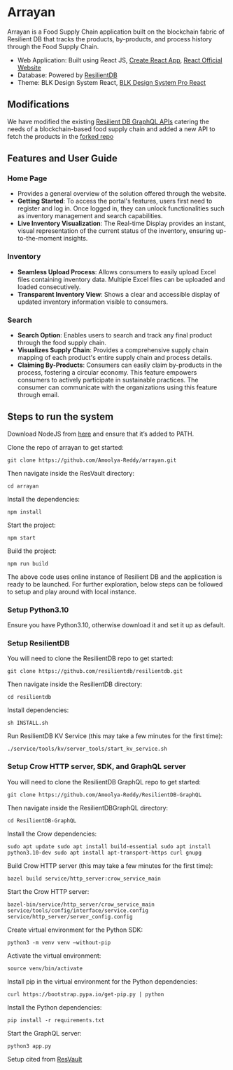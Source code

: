 # Arrayan

Arrayan is a Food Supply Chain application built on the blockchain fabric of Resilient DB that tracks the products, by-products, and process history through the Food Supply Chain.

- Web Application: Built using React JS, [Create React App](https://github.com/facebook/create-react-app), [React Official Website](https://react.dev/)
- Database: Powered by [ResilientDB](https://resilientdb.com/)
- Theme: BLK Design System React, [BLK Design System Pro React](https://demos.creative-tim.com/blk-design-system-pro-react/?_ga=2.58939236.839164262.1702005007-948628969.1702005007#/presentation)

## Modifications

We have modified the existing [Resilient DB GraphQL APIs](https://github.com/ResilientApp/ResilientDB-GraphQL) catering the needs of a blockchain-based food supply chain and added a new API to fetch the products in the [forked repo](https://github.com/Amoolya-Reddy/ResilientDB-GraphQL)

## Features and User Guide

### Home Page

- Provides a general overview of the solution offered through the website.
- **Getting Started**: To access the portal's features, users first need to register and log in. Once logged in, they can unlock functionalities such as inventory management and search capabilities.
- **Live Inventory Visualization**: The Real-time Display provides an instant, visual representation of the current status of the inventory, ensuring up-to-the-moment insights.

### Inventory

- **Seamless Upload Process**: Allows consumers to easily upload Excel files containing inventory data. Multiple Excel files can be uploaded and loaded consecutively.
- **Transparent Inventory View**: Shows a clear and accessible display of updated inventory information visible to consumers.

### Search

- **Search Option**: Enables users to search and track any final product through the food supply chain.
- **Visualizes Supply Chain**: Provides a comprehensive supply chain mapping of each product's entire supply chain and process details.
- **Claiming By-Products**: Consumers can easily claim by-products in the process, fostering a circular economy. This feature empowers consumers to actively participate in sustainable practices. The consumer can communicate with the organizations using this feature through email.

## Steps to run the system

Download NodeJS from [here](https://nodejs.org/en/download) and ensure that it’s added to PATH.

Clone the repo of arrayan to get started:
    
    git clone https://github.com/Amoolya-Reddy/arrayan.git

Then navigate inside the ResVault directory:
    
    cd arrayan

Install the dependencies:
    
    npm install

Start the project:
    
    npm start

Build the project:
    
    npm run build

The above code uses online instance of Resilient DB and the application is ready to be launched. For further exploration, below steps can be followed to setup and play around with local instance.

### Setup Python3.10
Ensure you have Python3.10, otherwise download it and set it up as default.

### Setup ResilientDB
You will need to clone the ResilientDB repo to get started:

    git clone https://github.com/resilientdb/resilientdb.git

Then navigate inside the ResilientDB directory:
    
    cd resilientdb

Install dependencies:
    
    sh INSTALL.sh

Run ResilientDB KV Service (this may take a few minutes for the first time):
    
    ./service/tools/kv/server_tools/start_kv_service.sh

### Setup Crow HTTP server, SDK, and GraphQL server
You will need to clone the ResilientDB GraphQL repo to get started:
    
    git clone https://github.com/Amoolya-Reddy/ResilientDB-GraphQL
    
Then navigate inside the ResilientDBGraphQL directory:
    
    cd ResilientDB-GraphQL

Install the Crow dependencies:
    
    sudo apt update sudo apt install build-essential sudo apt install python3.10-dev sudo apt install apt-transport-https curl gnupg

Build Crow HTTP server (this may take a few minutes for the first time):
   
    bazel build service/http_server:crow_service_main

Start the Crow HTTP server:
    
    bazel-bin/service/http_server/crow_service_main service/tools/config/interface/service.config service/http_server/server_config.config

Create virtual environment for the Python SDK:
    
    python3 -m venv venv –without-pip

Activate the virtual environment:
    
    source venv/bin/activate

Install pip in the virtual environment for the Python dependencies:
    
    curl https://bootstrap.pypa.io/get-pip.py | python

Install the Python dependencies:
    
    pip install -r requirements.txt

Start the GraphQL server:
    
    python3 app.py


Setup cited from [ResVault](https://blog.resilientdb.com/2023/09/21/ResVault.html#prerequisites)
